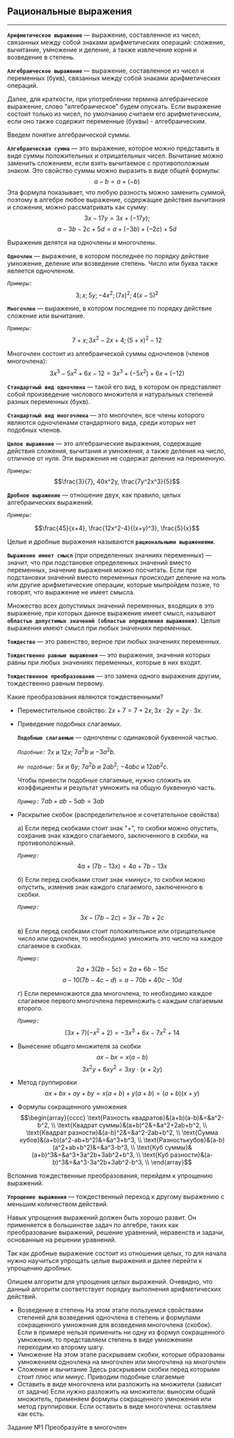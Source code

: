 ## Рациональные выражения
***
**`Арифметическое выражение`** — выражение, составленное из чисел, связанных между собой знаками арифметических операций: сложение, вычитание, умножение и деление, а также извлечение корня и возведение в степень.

**`Алгебраическое выражение`** — выражение, составленное из чисел и переменных (букв), связанных между собой знаками арифметических операций.

Далее, для краткости, при употреблении термина алгебраическое выражение, слово "алгебраическое" будем опускать. Если выражение состоит только из чисел, по умолчанию считаем его арифметическим, если оно также содержит переменные (буквы) - алгебраическим.

Введем понятие алгебраической суммы.

**`Алгебраическая сумма`** — это выражение, которое можно представить в виде суммы положительных и отрицательных чисел. Вычитание можно заменить сложением, если взять вычитаемое с противоположным знаком. Это свойство суммы можно выразить в виде общей формулы:
$$a-b=a+(-b)$$
Эта формула показывает, что любую разность можно заменить суммой, поэтому в алгебре любое выражение, содержащее действия вычитания и сложения, можно рассматривать как сумму:
$$3x-17y=3x+(-17y);$$
$$a-3b-2c+5d=a+(-3b)+(-2c)+5d$$


Выражения делятся на одночлены и многочлены.

**`Одночлен`** — выражение, в котором последнее по порядку действие умножение, деление или возведение степень. Число или буква также является одночленом.

*`Примеры:`*
$$3; x; 5y; -4x^2; (7x)^2; 4(x-5)^2$$

**`Многочлен`** — выражение, в котором последнее по порядку действие сложение или вычитание.

*`Примеры:`*
$$7+x; 3x^2-2x+4; (5+x)^2-12$$

Многочлен состоит из алгебраической суммы одночленов (членов многочлена):
$$3x^3-5x^2+6x-12 = 3x^3+(-5x^2)+6x+(-12)$$

**`Стандартный вид одночлена`** — такой его вид, в котором он представляет собой произведение числового множителя и натуральных степеней разных переменных (букв).

**`Стандартный вид многочлена`** —  это многочлен, все члены которого являются одночленами стандартного вида, среди которых нет подобных членов.

**`Целое выражение`** — это алгебраические выражения, содержащие действия сложения, вычитания и умножения, а также деления на число, отличное от нуля. Эти выражения не содержат деление на переменную.

*`Примеры:`*
$$\frac{3}{7}, 40x^2y, \frac{7y^2x^3}{5}$$

**`Дробное выражение`** — отношение двух, как правило, целых алгебраических выражений.

*`Примеры:`*

$$\frac{45}{x+4}, \frac{12x^2-4}{(x+y)^3}, \frac{5}{x}$$

Целые и дробные выражения называются **`рациональными выражениями`**.

**`Выражение имеет смысл`** (при определенных значниях переменных) — значит, что при подстановке определенных значений вместо переменных, значение выражения можно посчитать. Если при подстановки значений вместо переменных происходит деление на ноль или другие арифметические операции, которые мыпройдем позже, то говорят, что выражение не имеет смысла.

Множество всех допустимых значений переменных, входящих в это выражение, при которых данное выражение имеет смысл, называют **`областью допустимых значений (областью определения выражения)`**. Целые выражения имеют смысл при любых значениях переменных.

**`Тождество`** — это равенство, верное при любых значениях переменных.

**`Тождественно равные выражения`** — это выражения, значения которых равны при любых значениях переменных, которые в них входят.

**`Тождественное преобразование`** — это замена одного выражения другим, тождественно равным первому.

Какие преобразования являются тождественными?

- Переместительное свойство: $2x+7=7+2x, 3x\cdot 2y=2y\cdot 3x.$
  
- Приведение подобных слагаемых.
  
  **`Подобные слагаемые`** — одночлены с одинаковой буквенной частью.
  
  *`Подобные:`* $7x$ и $12x$; $7a^2b$ и $-3a^2b$.

  *`Не подобные:`* $5x$ и $6y$; $7a^2b$ и $2ab^2$; $-4abc$ и $12ab^2c$.

  Чтобы привести подобные слагаемые, нужно сложить их коэффициенты и результат умножить на общую буквенную часть.

  *`Пример:`* $7ab+ab-5ab=3ab$

- Раскрытие скобок (распределительное и сочетательное свойства)
  
  а) Если перед скобками стоит знак "+", то скобки можно опустить, сохранив знак каждого слагаемого, заключенного в скобки, на противоположный.

  *`Пример:`*
  $$4a+(7b-13x)=4a+7b-13x$$

  б) Если перед скобками стоит знак «минус», то скобки можно опустить, изменив знак каждого слагаемого, заключенного в скобки.

  *`Пример:`*
  $$3x-(7b-2c)=3x-7b+2c$$

  в) Если перед скобками стоит положительное или отрицательное число или одночлен, то необходимо умножить это число на каждое слагаемое в скобках.

  *`Пример:`*
  $$2a+3(2b-5c)=2a+6b-15c$$
  $$a-10(7b-4c-d)=a-70b+40c-10d$$

  г) Если перемножаются два многочлена, то необходимо каждое слагаемое первого многочлена перемножить с каждым слагаемым второго.
  
  *`Пример:`*
  $$(3x+7)(-x^2+2)=-3x^3+6x-7x^2+14$$

- Вынесение общего множителя за скобки
  $$ax-bx=x(a-b)$$
  $$3x^2y+6xy^2=3xy\cdot(x+2y)$$
- Метод группировки
  $$ax+bx+ay+by=x(a+b)+y(a+b)=(a+b)(x+y)$$
- Формулы сокращенного умножения
  $$\begin{array}{cccc}
     \text{Разность квадратов}&(a+b)(a-b)&=&a^2-b^2, \\
     \text{Квадрат суммы}&(a+b)^2&=&a^2+2ab+b^2, \\
     \text{Квадрат разности}&(a-b)^2&=&a^2-2ab+b^2, \\
     \text{Сумма кубов}&(a+b)(a^2-ab+b^2)&=&a^3+b^3, \\
     \text{Разностькубов}&(a-b)(a^2+ab+b^2)&=&a^3-b^3, \\
     \text{Куб суммы}&(a+b)^3&=&a^3+3a^2b+3ab^2+b^3, \\
     \text{Куб разности}&(a-b)^3&=&a^3-3a^2b+3ab^2-b^3, \\
  \end{array}$$

Вспомнив тождественные преобразования, перейдем к упрощению выражений.

**`Упрощение выражения`** — тождественный переход к другому выражению с меньшим количеством действий.

Навык упрощения выражений должен быть хорошо развит. Он применяется в большинстве задач по алгебре, таких как преобразование выражений, решение уравнений, неравенств и задачи, основанные на решении уравнений.

Так как дробные выражение состоит из отношения целых, то для начала нужно научиться упрощать целые выражения и далее перейти к упрощению дробных.

Опишем алгоритм для упрощения целых выражений. Очевидно, что данный алгоритм соответствует порядку выполнения арифметических действий.
- Возведение в степень
  На этом этапе пользуемся свойствами степеней для возведения одночлена в степень и формулами сокращенного умножения для возведения многочлена (скобок). Если в примере нельзя применить ни одну из формул сокращенного умножения, то представляем степень в виде умноженияи переходим ко второму шагу.
- Умножение
  На этом этапе раскрываем скобки, которые образованы умножением одночлена на многочлен или многочлена на многочлен
- Сложение и вычитание
  Здесь раскрываем скобки перед которыми стоит плюс или минус. Приводим подобные слагаемые
- Оставить в виде многочлена или разложить на множители (зависит от задачи)
  Если нужно разложить на множители: выносим общий множитель, применяем формулы сокращенного умножения или метод группировки.
  Если оставить в виде многочлена: оставляем как есть.

Задание №1
Преобразуйте в многочлен